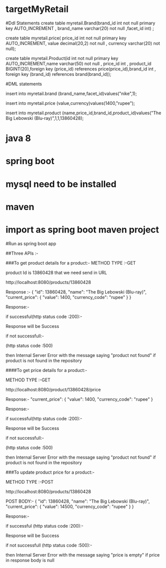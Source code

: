 # targetMyRetail

#Ddl Statements
create table myretail.Brand(brand_id int not null primary key AUTO_INCREMENT , brand_name varchar(20) not null ,facet_id  int) ;

create table myretail.price( price_id int not null primary key AUTO_INCREMENT, value decimal(20,2) not null , currency varchar(20) not null);

create table myretail.Product(id  int not null primary key AUTO_INCREMENT,name varchar(50) not null ,  price_id int , product_id BIGINT(20),foreign key (price_id) references price(price_id),brand_id int ,
foreign key (brand_id) references brand(brand_id));

#DML statements

insert into myretail.brand (brand_name,facet_id)values("nike",1);

insert into myretail.price (value,currency)values(1400,"rupee");

insert into myretail.product (name,price_id,brand_id,product_id)values("The Big Lebowski (Blu-ray)",1,1,13860428);



# java 8 
# spring boot
# mysql need to be installed
# maven

# import as spring boot maven project

#Run as spring boot app

##Three APIs :-

###To get product details for a product:-
METHOD TYPE :-GET

product Id is 13860428 that we need send in URL 

http://localhost:8080/products/13860428

Response :-
{
    "id": 13860428,
    "name": "The Big Lebowski (Blu-ray)",
    "current_price": {
        "value": 1400,
        "currency_code": "rupee"
    }
}

Response:-

if successful(http status code :200):-

Response will be Success

if not successfull:-

(http status code :500)

then Internal Server Error with the message saying "product not found" if product is not found in the repository


####To get price details for a product:-

METHOD TYPE :-GET

http://localhost:8080/product/13860428/price

Response:-
 "current_price": {
        "value": 1400,
        "currency_code": "rupee"
    }

Response:-

if successful(http status code :200):-

Response will be Success

if not successfull:-

(http status code :500)

then Internal Server Error with the message saying "product not found" if product is not found in the repository


###To update product price for a product:-

METHOD TYPE :-POST

http://localhost:8080/products/13860428

POST BODY:-
{
    "id": 13860428,
    "name": "The Big Lebowski (Blu-ray)",
    "current_price": {
        "value": 14500,
        "currency_code": "rupee"
    }
}

Response:-

if successful (http status code :200):-

Response will be Success

if not successfull (http status code :500):-

then Internal Server Error with the message saying "price is empty" if price in response body is null




